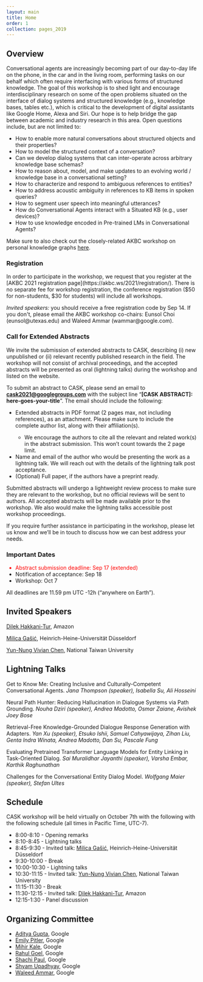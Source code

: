```yaml
---
layout: main
title: Home
order: 1
collection: pages_2019
---
```


<!-- Credit: This repository is a fork of https://github.com/uskb-workshop/uskb-workshop.github.io (the git history of the fork was mistakenly overwritten). -->

## Overview

Conversational agents are increasingly becoming part of our day-to-day life on the phone, in the car and in the living room, performing tasks on our behalf which often require interfacing with various forms of structured knowledge. The goal of this workshop is to shed light and encourage interdisciplinary research on some of the open problems situated on the interface of dialog systems and structured knowledge (e.g., knowledge bases, tables etc.), which is critical to the development of digital assistants like Google Home, Alexa and Siri. Our hope is to help bridge the gap between academic and industry research in this area. Open questions include, but are not limited to: 
- How to enable more natural conversations about structured objects and their properties? 
- How to model the structured context of a conversation? 
- Can we develop dialog systems that can inter-operate across arbitrary knowledge base schemas? 
- How to reason about, model, and make updates to an evolving world / knowledge base in a conversational setting? 
- How to characterize and respond to ambiguous references to entities? 
- How to address acoustic ambiguity in references to KB items in spoken queries? 
- How to segment user speech into meaningful utterances? 
- How do Conversational Agents interact with a Situated KB (e.g., user devices)? 
- How to use knowledge encoded in Pre-trained LMs in Conversational Agents? 

Make sure to also check out the closely-related AKBC workshop on personal knowledge graphs <a href="https://pkgs.ws/">here</a>.

<!-- **Due to concerns about COVID-19, Workshop on Conversational Agents and Structured Knowledge will be fully virtual.** -->

<h3>Registration</h3>
<p>
	In order to participate in the workshop, we request that you register at the [AKBC 2021 registration page](https://akbc.ws/2021/registration/). There is no separate fee for workshop registration, the conference registration ($50 for non-students, $30 for students) will include all workshops. </p>

<p>
	<i>Invited speakers:</i> you should receive a free registration code by Sep 14. If you don't, please email the AKBC workshop co-chairs: Eunsol Choi (eunsol@utexas.edu) and Waleed Ammar (wammar@google.com).
</p>

<h3>Call for Extended Abstracts</h3>
We invite the submission of extended abstracts to CASK, describing (i) new unpublished or (ii) relevant recently published research in the field. The workshop will not consist of archival proceedings, and the accepted abstracts will be presented as oral (lightning talks) during the workshop and listed on the website.

To submit an abstract to CASK, please send an email to <strong>cask2021@googlegroups.com</strong> with the subject line “<strong>[CASK ABSTRACT]: here-goes-your-title</strong>”. The email should include the following:
	
<ul>
<li>Extended abstracts in PDF format (2 pages max, not including references), as an attachment. Please make sure to include the complete author list, along with their affiliation(s). </li>
<ul>
<li>We encourage the authors to cite all the relevant and related work(s) in the abstract submission. This won&rsquo;t count towards the 2 page limit.</li>
</ul>
<li>Name and email of the author who would be presenting the work as a lightning talk. We will reach out with the details of the lightning talk post acceptance.</li>
<li>(Optional) Full paper, if the authors have a preprint ready.</li>
</ul>

Submitted abstracts will undergo a lightweight review process to make sure they are relevant to the workshop, but no official reviews will be sent to authors. All accepted abstracts will be made available prior to the workshop. We also would make the lightning talks accessible post workshop proceedings.

If you require further assistance in participating in the workshop, please let us know and we’ll be in touch to discuss how we can best address your needs.



<h3>Important Dates</h3>
<ul>
<li style="color:red;">Abstract submission deadline: Sep 17 (extended)</li>
<li>Notification of acceptance: Sep 18</li>
<li>Workshop: Oct 7 </li>
</ul>
<p>All deadlines are 11.59 pm UTC -12h (“anywhere on Earth”).</p>

## Invited Speakers

[Dilek Hakkani-Tur](https://www.linkedin.com/in/dilek-hakkani-tur-9517543/), Amazon

[Milica Gašić](https://www.cs.hhu.de/en/research-groups/dialog-systems-and-machine-learning/our-team/team/cv-gasic), Heinrich-Heine-Universität Düsseldorf

[Yun-Nung Vivian Chen](https://www.csie.ntu.edu.tw/~yvchen/), National Taiwan University

## Lightning Talks
Get to Know Me: Creating Inclusive and Culturally-Competent Conversational Agents. _Jana Thompson (speaker), Isabella Su, Ali Hosseini_

Neural Path Hunter: Reducing Hallucination in Dialogue Systems via Path Grounding. _Nouha Dziri (speaker), Andrea Madotto, Osmar Zaiane, Avishek Joey Bose_

Retrieval-Free Knowledge-Grounded Dialogue Response Generation with Adapters. _Yan Xu (speaker), Etsuko Ishii, Samuel Cahyawijaya, Zihan Liu, Genta Indra Winata, Andrea Madotto, Dan Su, Pascale Fung_

Evaluating Pretrained Transformer Language Models for Entity Linking in Task-Oriented Dialog. _Sai Muralidhar Jayanthi (speaker), Varsha Embar, Karthik Raghunathan_

Challenges for the Conversational Entity Dialog Model. _Wolfgang Maier (speaker), Stefan Ultes_

## Schedule

CASK workshop will be held virtually on October 7th with the following with the following schedule (all times in Pacific Time, UTC-7).

<div id="schedule">
    <ul>
<li>8:00-8:10 - Opening remarks</li>
<li>8:10-8:45 - Lightning talks</li>
<li>8:45-9:30 - Invited talk: <a href="https://www.cs.hhu.de/en/research-groups/dialog-systems-and-machine-learning/our-team/team/cv-gasic">Milica Gašić</a>, Heinrich-Heine-Universität Düsseldorf</li>
<li>9:30-10:00 - Break</li>
<li>10:00-10:30 - Lightning talks</li>
<li>10:30-11:15 - Invited talk: <a href="https://www.csie.ntu.edu.tw/~yvchen/">Yun-Nung Vivian Chen</a>, National Taiwan University</li>
<li>11:15-11:30 - Break</li>
<li>11:30-12:15 - Invited talk: <a href="https://www.linkedin.com/in/dilek-hakkani-tur-9517543/">Dilek Hakkani-Tur</a>, Amazon</li>
<li>12:15-1:30 - Panel discussion</li>
    </ul>
</div>


## Organizing Committee
- [Aditya Gupta](https://scholar.google.com/citations?hl=en&user=HW7IZ6sAAAAJ&view_op=list_works&sortby=pubdate), Google
- [Emily Pitler](https://research.google/people/EmilyPitler/), Google
- [Mihir Kale](https://www.linkedin.com/in/mkale/), Google
- [Rahul Goel](https://www.linkedin.com/in/rgoel39/), Google
- [Shachi Paul](https://www.linkedin.com/in/shachipaul/), Google
- [Shyam Upadhyay](http://shyamupa.com/), Google
- [Waleed Ammar](https://wammar.github.io/), Google
